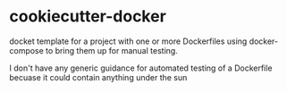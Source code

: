 # cookiecutter-docker

docket template for a project with one or more Dockerfiles using docker-compose to bring them up for manual testing.

I don't have any generic guidance for automated testing of a Dockerfile becuase it could contain anything under the sun
